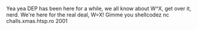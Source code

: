 Yea yea DEP has been here for a while, we all know about W^X, get over it, nerd. We're here for the real deal, W=X! Gimme you shellcodez
nc challs.xmas.htsp.ro 2001